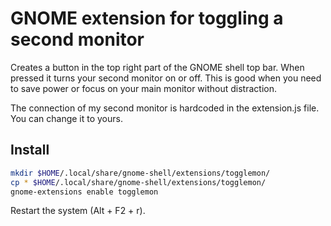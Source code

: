 # GNOME extension for toggling a second monitor

Creates a button in the top right part of the GNOME shell top bar.
When pressed it turns your second monitor on or off. This is good
when you need to save power or focus on your main monitor without distraction.

The connection of my second monitor is hardcoded in the extension.js file.
You can change it to yours.

## Install

```bash
mkdir $HOME/.local/share/gnome-shell/extensions/togglemon/
cp * $HOME/.local/share/gnome-shell/extensions/togglemon/
gnome-extensions enable togglemon
```

Restart the system (Alt + F2 + r).
